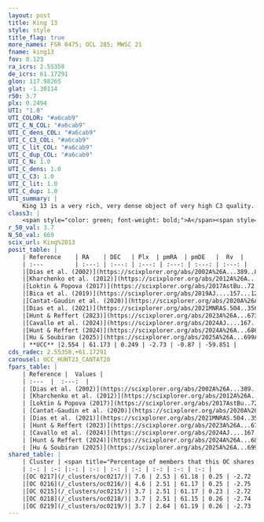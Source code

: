 ```yaml
---
layout: post
title: King 13
style: style
title_flag: true
more_names: FSR 0475; OCL 285; MWSC 21
fname: king13
fov: 0.123
ra_icrs: 2.55358
de_icrs: 61.17291
glon: 117.98265
glat: -1.30114
r50: 3.7
plx: 0.2494
UTI: "1.0"
UTI_COLOR: "#a6cab9"
UTI_C_N_COL: "#a6cab9"
UTI_C_dens_COL: "#a6cab9"
UTI_C_C3_COL: "#a6cab9"
UTI_C_lit_COL: "#a6cab9"
UTI_C_dup_COL: "#a6cab9"
UTI_C_N: 1.0
UTI_C_dens: 1.0
UTI_C_C3: 1.0
UTI_C_lit: 1.0
UTI_C_dup: 1.0
UTI_summary: |
    King 13 is a very rich, very dense object of very high C3 quality. It is very well-studied in the literature. This object shares a very small percentage of members with 5 later reported entries.
class3: |
    <span style="color: green; font-weight: bold;">A</span><span style="color: green; font-weight: bold;">A</span>
r_50_val: 3.7
N_50_val: 669
scix_url: King%2013
posit_table: |
    | Reference    | RA    | DEC   | Plx  | pmRA  | pmDE   |  Rv  |
    | :---         | :---: | :---: | :---: | :---: | :---: | :---: |
    |[Dias et al. (2002)](https://scixplorer.org/abs/2002A%26A...389..871D) | 2.525 | 61.167 | -- | -4.15 | -2.46 | -- |
    |[Kharchenko et al. (2012)](https://scixplorer.org/abs/2012A%26A...543A.156K) | 2.514 | 61.184 | -- | -0.14 | -2.99 | -- |
    |[Loktin & Popova (2017)](https://scixplorer.org/abs/2017AstBu..72..257L) | 2.52 | 61.167 | -- | -0.511 | -3.37 | -- |
    |[Bica et al. (2019)](https://scixplorer.org/abs/2019AJ....157...12B) | 2.539 | 61.204 | -- | -- | -- | -- |
    |[Cantat-Gaudin et al. (2020)](https://scixplorer.org/abs/2020A%26A...640A...1C) | 2.553 | 61.175 | 0.231 | -2.746 | -0.839 | -- |
    |[Dias et al. (2021)](https://scixplorer.org/abs/2021MNRAS.504..356D) | 2.556 | 61.175 | 0.228 | -2.759 | -0.829 | -61.086 |
    |[Hunt & Reffert (2023)](https://scixplorer.org/abs/2023A%26A...673A.114H) | 2.538 | 61.168 | 0.252 | -2.729 | -0.876 | -59.37 |
    |[Cavallo et al. (2024)](https://scixplorer.org/abs/2024AJ....167...12C) | 2.561 | 61.175 | 0.25 | -- | -- | -- |
    |[Hunt & Reffert (2024)](https://scixplorer.org/abs/2024A%26A...686A..42H) | 2.538 | 61.168 | 0.252 | -2.729 | -0.876 | -59.37 |
    |[Hu & Soubiran (2025)](https://scixplorer.org/abs/2025A%26A...699A.246H) | 2.562 | 61.175 | -- | -- | -- | -- |
    | **UCC** |2.554 | 61.173 | 0.249 | -2.73 | -0.87 | -59.851 | 
cds_radec: 2.55358,+61.17291
carousel: UCC_HUNT23_CANTAT20
fpars_table: |
    | Reference |  Values |
    | :---  |  :---:  |
    | [Dias et al. (2002)](https://scixplorer.org/abs/2002A%26A...389..871D) | `E(B-V)=0.82, Dist=3100.0, Age=8.5` |
    | [Kharchenko et al. (2012)](https://scixplorer.org/abs/2012A%26A...543A.156K) | `e_bv=0.82, distance=3100, log_age=8.595` |
    | [Loktin & Popova (2017)](https://scixplorer.org/abs/2017AstBu..72..257L) | `E(B-V)=0.506, Dmod=12.501, logt=8.62` |
    | [Cantat-Gaudin et al. (2020)](https://scixplorer.org/abs/2020A%26A...640A...1C) | `AVNN=1.76, DMNN=12.74, AgeNN=8.7` |
    | [Dias et al. (2021)](https://scixplorer.org/abs/2021MNRAS.504..356D) | `Av=2.142, Dist=3124, logage=8.793, [Fe/H]=-0.174` |
    | [Hunt & Reffert (2023)](https://scixplorer.org/abs/2023A%26A...673A.114H) | `AV50=2.051, diffAV50=1.086, MOD50=12.804, logAge50=8.518` |
    | [Cavallo et al. (2024)](https://scixplorer.org/abs/2024AJ....167...12C) | `AV50=2.06, dMod50=12.45, logAge50=8.78, [Fe/H]50=0.13` |
    | [Hunt & Reffert (2024)](https://scixplorer.org/abs/2024A%26A...686A..42H) | `MassJ=4578.74` |
    | [Hu & Soubiran (2025)](https://scixplorer.org/abs/2025A%26A...699A.246H) | `MA22=-0.2, MA23f=-0.4, MA23g=-0.26, MZ23=-0.43, MK24=-0.3, MF24=-0.43` |
shared_table: |
    | Cluster | <span title="Percentage of members that this OC shares with the ones listed">%</span>   | RA   | DEC   | Plx   | pmRA  | pmDE  | Rv | UTI |
    | :-: | :-: |:-: | :-: | :-: | :-: | :-: | :-: | :-: |
    |[OC 0217](/_clusters/oc0217/)| 7.6 | 2.53 | 61.18 | 0.25 | -2.72 | -0.88 | -59.69 |0.0 |
    |[OC 0216](/_clusters/oc0216/)| 4.6 | 2.51 | 61.17 | 0.25 | -2.75 | -0.88 | -59.69 |0.0 |
    |[OC 0215](/_clusters/oc0215/)| 3.7 | 2.51 | 61.17 | 0.23 | -2.72 | -0.87 | -59.66 |0.0 |
    |[OC 0218](/_clusters/oc0218/)| 3.7 | 2.51 | 61.15 | 0.26 | -2.74 | -0.83 | -58.07 |0.0 |
    |[OC 0219](/_clusters/oc0219/)| 3.7 | 2.64 | 61.19 | 0.26 | -2.73 | -0.84 | -61.3 |0.0 |
---
```

